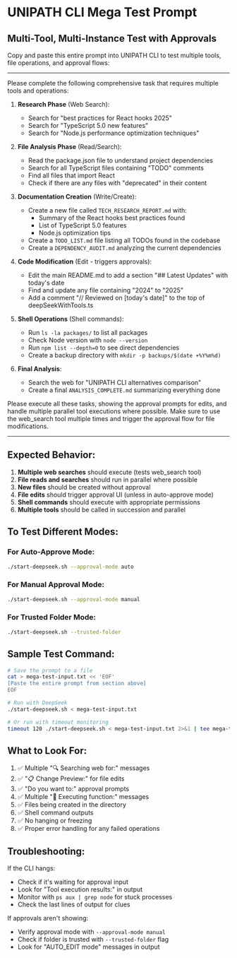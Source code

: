 # UNIPATH CLI Mega Test Prompt
## Multi-Tool, Multi-Instance Test with Approvals

Copy and paste this entire prompt into UNIPATH CLI to test multiple tools, file operations, and approval flows:

---

Please complete the following comprehensive task that requires multiple tools and operations:

1. **Research Phase** (Web Search):
   - Search for "best practices for React hooks 2025"
   - Search for "TypeScript 5.0 new features"
   - Search for "Node.js performance optimization techniques"

2. **File Analysis Phase** (Read/Search):
   - Read the package.json file to understand project dependencies
   - Search for all TypeScript files containing "TODO" comments
   - Find all files that import React
   - Check if there are any files with "deprecated" in their content

3. **Documentation Creation** (Write/Create):
   - Create a new file called `TECH_RESEARCH_REPORT.md` with:
     - Summary of the React hooks best practices found
     - List of TypeScript 5.0 features
     - Node.js optimization tips
   - Create a `TODO_LIST.md` file listing all TODOs found in the codebase
   - Create a `DEPENDENCY_AUDIT.md` analyzing the current dependencies

4. **Code Modification** (Edit - triggers approvals):
   - Edit the main README.md to add a section "## Latest Updates" with today's date
   - Find and update any file containing "2024" to "2025" 
   - Add a comment "// Reviewed on [today's date]" to the top of deepSeekWithTools.ts

5. **Shell Operations** (Shell commands):
   - Run `ls -la packages/` to list all packages
   - Check Node version with `node --version`
   - Run `npm list --depth=0` to see direct dependencies
   - Create a backup directory with `mkdir -p backups/$(date +%Y%m%d)`

6. **Final Analysis**:
   - Search the web for "UNIPATH CLI alternatives comparison"
   - Create a final `ANALYSIS_COMPLETE.md` summarizing everything done

Please execute all these tasks, showing the approval prompts for edits, and handle multiple parallel tool executions where possible. Make sure to use the web_search tool multiple times and trigger the approval flow for file modifications.

---

## Expected Behavior:

1. **Multiple web searches** should execute (tests web_search tool)
2. **File reads and searches** should run in parallel where possible
3. **New files** should be created without approval
4. **File edits** should trigger approval UI (unless in auto-approve mode)
5. **Shell commands** should execute with appropriate permissions
6. **Multiple tools** should be called in succession and parallel

## To Test Different Modes:

### For Auto-Approve Mode:
```bash
./start-deepseek.sh --approval-mode auto
```

### For Manual Approval Mode:
```bash
./start-deepseek.sh --approval-mode manual
```

### For Trusted Folder Mode:
```bash
./start-deepseek.sh --trusted-folder
```

## Sample Test Command:

```bash
# Save the prompt to a file
cat > mega-test-input.txt << 'EOF'
[Paste the entire prompt from section above]
EOF

# Run with DeepSeek
./start-deepseek.sh < mega-test-input.txt

# Or run with timeout monitoring
timeout 120 ./start-deepseek.sh < mega-test-input.txt 2>&1 | tee mega-test-output.log
```

## What to Look For:

1. ✅ Multiple "🔍 Searching web for:" messages
2. ✅ "📋 Change Preview:" for file edits
3. ✅ "Do you want to:" approval prompts
4. ✅ Multiple "🔧 Executing function:" messages
5. ✅ Files being created in the directory
6. ✅ Shell command outputs
7. ✅ No hanging or freezing
8. ✅ Proper error handling for any failed operations

## Troubleshooting:

If the CLI hangs:
- Check if it's waiting for approval input
- Look for "Tool execution results:" in output
- Monitor with `ps aux | grep node` for stuck processes
- Check the last lines of output for clues

If approvals aren't showing:
- Verify approval mode with `--approval-mode manual`
- Check if folder is trusted with `--trusted-folder` flag
- Look for "AUTO_EDIT mode" messages in output